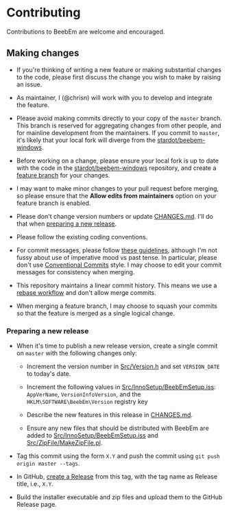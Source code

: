 # Contributing

Contributions to BeebEm are welcome and encouraged.

## Making changes

* If you're thinking of writing a new feature or making substantial changes to the code, please first discuss the change you wish to make by raising an issue.

* As maintainer, I (@chrisn) will work with you to develop and integrate the feature.

* Please avoid making commits directly to your copy of the `master` branch. This branch is reserved for aggregating changes from other people, and for mainline development from the maintainers. If you commit to `master`, it's likely that your local fork will diverge from the [stardot/beebem-windows](https://github.com/stardot/beebem-windows).

* Before working on a change, please ensure your local fork is up to date with the code in the [stardot/beebem-windows](https://github.com/stardot/beebem-windows) repository, and create a [feature branch](https://www.atlassian.com/git/tutorials/comparing-workflows/feature-branch-workflow) for your changes.

* I may want to make minor changes to your pull request before merging, so please ensure that the **Allow edits from maintainers** option on your feature branch is enabled.

* Please don't change version numbers or update [CHANGES.md](https://github.com/stardot/beebem-windows/blob/master/CHANGES.md). I'll do that when [preparing a new release](#preparing-a-new-release).

* Please follow the existing coding conventions.

* For commit messages, please follow [these guidelines](https://chris.beams.io/posts/git-commit/), although I'm not fussy about use of imperative mood vs past tense. In particular, please don't use [Conventional Commits](https://www.conventionalcommits.org/) style. I may choose to edit your commit messages for consistency when merging.

* This repository maintains a linear commit history. This means we use a [rebase workflow](https://www.atlassian.com/git/tutorials/rewriting-history/git-rebase) and don't allow merge commits.

* When merging a feature branch, I may choose to squash your commits so that the feature is merged as a single logical change.

### Preparing a new release

* When it's time to publish a new release version, create a single commit on `master` with the following changes only:

  * Increment the version number in [Src/Version.h](https://github.com/stardot/beebem-windows/blob/master/Src/Version.h) and set `VERSION_DATE` to today's date.

  * Increment the following values in [Src/InnoSetup/BeebEmSetup.iss](https://github.com/stardot/beebem-windows/blob/master/Src/InnoSetup/BeebEmSetup.iss): `AppVerName`, `VersionInfoVersion`, and the `HKLM\SOFTWARE\BeebEm\Version` registry key

  * Describe the new features in this release in [CHANGES.md](https://github.com/stardot/beebem-windows/blob/master/CHANGES.md).

  * Ensure any new files that should be distributed with BeebEm are added to [Src/InnoSetup/BeebEmSetup.iss](https://github.com/stardot/beebem-windows/blob/master/Src/InnoSetup/BeebEmSetup.iss) and [Src/ZipFile/MakeZipFile.pl](https://github.com/stardot/beebem-windows/blob/master/Src/ZipFile/MakeZipFile.pl).

* Tag this commit using the form `X.Y` and push the commit using `git push origin master --tags`.

* In GitHub, [create a Release](https://github.com/stardot/beebem-windows/releases/new) from this tag, with the tag name as Release title, i.e., `X.Y`.

* Build the installer executable and zip files and upload them to the GitHub Release page.

